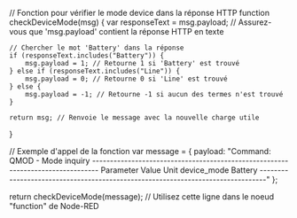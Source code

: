 // Fonction pour vérifier le mode device dans la réponse HTTP
function checkDeviceMode(msg) {
    var responseText = msg.payload; // Assurez-vous que 'msg.payload' contient la réponse HTTP en texte

    // Chercher le mot 'Battery' dans la réponse
    if (responseText.includes("Battery")) {
        msg.payload = 1; // Retourne 1 si 'Battery' est trouvé
    } else if (responseText.includes("Line")) {
        msg.payload = 0; // Retourne 0 si 'Line' est trouvé
    } else {
        msg.payload = -1; // Retourne -1 si aucun des termes n'est trouvé
    }

    return msg; // Renvoie le message avec la nouvelle charge utile
}

// Exemple d'appel de la fonction
var message = {
    payload: "Command: QMOD - Mode inquiry -------------------------------------------------------------------------------- Parameter Value Unit device_mode Battery --------------------------------------------------------------------------------"
};

return checkDeviceMode(message); // Utilisez cette ligne dans le noeud "function" de Node-RED

